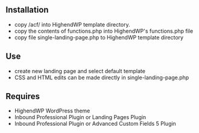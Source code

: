 ## Installation

* copy /acf/ into HighendWP template directory.
* copy the contents of functions.php into HighendWP's functions.php file
* copy file single-landing-page.php to HighendWP template directory

## Use

* create new landing page and select default template
* CSS and HTML edits can be made directly in single-landing-page.php

## Requires

* HighendWP WordPress theme
* Inbound Professional Plugin or Landing Pages Plugin
* Inbound Professional Plugin or Advanced Custom Fields 5 Plugin